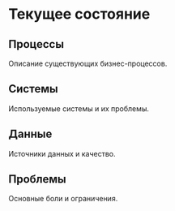 # Текущее состояние

## Процессы
Описание существующих бизнес-процессов.

## Системы  
Используемые системы и их проблемы.

## Данные
Источники данных и качество.

## Проблемы
Основные боли и ограничения.
